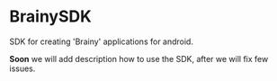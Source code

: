 # BrainySDK
SDK for creating 'Brainy' applications for android.

**Soon** we will add description how to use the SDK, after we will fix few issues.

